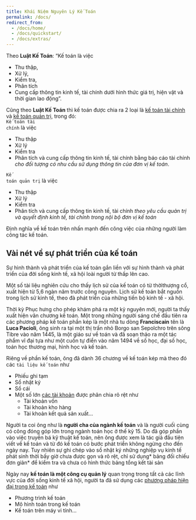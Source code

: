```yaml
---
title: Khái Niệm Nguyên Lý Kế Toán
permalink: /docs/
redirect_from:
  - /docs/home/
  - /docs/quickstart/
  - /docs/extras/
---
```

Theo **Luật Kế Toán**: “Kế toán là việc
 * Thu thập, 
 * Xử lý, 
 * Kiểm tra, 
 * Phân tích 
 * Cung cấp thông tin kinh tế, tài chính dưới hình thức giá trị, hiện vật và thời gian lao động”.

Cũng theo **Luật Kế Toán** thì kế toán được chia ra 2 loại là <a href="#ketoantaichinh"> kế toán tài chính</a> và <a href="#ketoanquantri" title="Kế toán tài chính"> kế toán quản trị</a>, trong đó:<br/>
<code class="highlighter-rouge"><a id="ketoantaichinh">Kế toán tài chính</a></code> là việc 
 * Thu thập
 * Xử lý
 * Kiểm tra
 * Phân tích và cung cấp thông tin kinh tế, tài chính bằng báo cáo tài chính *cho đối tượng có nhu cầu sử dụng thông tin của đơn vị kế toán*. <br/>

<code class="highlighter-rouge"><a id="ketoanquantri" title="Kế toán quản trị">Kế toán quản trị</a></code> là việc
 * Thu thập
 * Xử lý
 * Kiểm tra
 * Phân tích và cung cấp thông tin kinh tế, tài chính *theo yêu cầu quản trị và quyết
định kinh tế, tài chính trong nội bộ đơn vị kế toán*

Định nghĩa về kế toán trên nhấn mạnh đến công việc của những người làm công tác kế toán. 

## Vài nét về sự phát triển của kế toán 
Sự hình thành và phát triển của kế toán gắn liền với sự hình thành và phát triển của đời sống kinh tế, xã hội loài người từ thấp lên cao.

Một số tài liệu nghiên cứu cho thấy lịch sử của kế toán có từ thờithượng cổ, xuất hiện từ 5,6 ngàn năm trước công nguyên. Lịch sử kế toán bắt nguồn trong lịch sử kinh tế, theo đà phát triển của những tiến bộ kinh tế - xã hội.<br/>

Thời kỳ Phục hưng cho phép khám phá ra một kỷ nguyên mới, người ta thấy xuất hiện văn chương kế toán. Một trong những người sáng chế đầu tiên ra các phương pháp kế toán phần kép là một nhà tu dòng **Franciscain** tên là **Luca Pacioli**, ông sinh ra tại một thị trấn nhỏ Borgo san Sepolchro trên sông Tibre vào năm 1445, là một giáo sư về toán và đã soạn thảo ra một tác phẩm vĩ đại tựa như một cuốn tự điển vào năm 1494 về số học, đại số học, toán học thương mại, hình học và kế toán.

Riêng về phần kế toán, ông đã dành 36 chương về kế toán kép mà theo đó các <code class="highlighter-rouge">tài liệu kế toán</code> như 
 * Phiếu ghi tạm
 * Sổ nhật ký
 * Sổ cái
 * Một số lớn <a href="https://nghethuatketoan.vn/docs/he-thong-tai-khoan-ke-toan">các tài khoản</a> được phân chia rõ rệt như 
   * Tài khoản vốn
   * Tài khoản kho hàng
   * Tài khoản kết quả sản xuất... <br/>

Người ta coi ông như là **người cha của ngành kế toán** và là người cuối cùng có công đóng góp lớn trong ngành toán học ở thế kỷ 15.
Do đã góp phần vào việc truyền bá kỹ thuật kế toán, nên ông được xem là tác giả đầu tiên viết về kế toán và từ đó kế toán có bước phát triển không ngừng cho đến ngày nay.
Tuy nhiên sự ghi chép vào sồ nhật ký những nghiệp vụ kinh tế phát sinh thời bấy giờ chưa được gọn và rõ rệt, chỉ sử dụng* bảng đối chiếu đơn giản* để kiểm tra và chưa có hình thức bảng tổng kết tài sản

Ngày nay **kế toán là một công cụ quản lý** quan trọng trong tất cả các lĩnh vực của đời sống kinh tế xã hội, người ta đã sử dụng các <a href="https://nghethuatketoan.vn/docs/step-by-step/01-phuong-phap-chung-tu-ke-toan/" title="Phương pháp kế toán hiện đại">phương pháp hiện đại trong kế toán</a> như 
 * Phương trình kế toán 
 * Mô hình toán trong kế toán
 * Kế toán trên máy vi tính... 
 